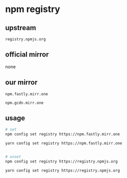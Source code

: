 # npm registry

## upstream

`registry.npmjs.org`

## official mirror

none

## our mirror

`npm.fastly.mirr.one`

`npm.gcdn.mirr.one`

## usage

```sh
# set
npm config set registry https://npm.fastly.mirr.one

yarn config set registry https://npm.fastly.mirr.one


# unset
npm config set registry https://registry.npmjs.org

yarn config set registry https://registry.npmjs.org
```
